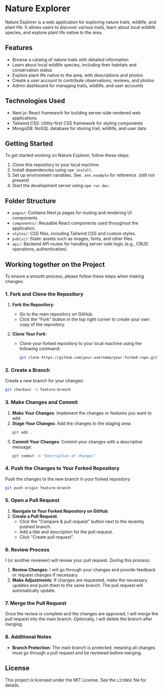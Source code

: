 # Nature Explorer

Nature Explorer is a web application for exploring nature trails, wildlife, and plant life. It allows users to discover various trails, learn about local wildlife species, and explore plant life native to the area.

## Features

- Browse a catalog of nature trails with detailed information
- Learn about local wildlife species, including their habitats and conservation status
- Explore plant life native to the area, with descriptions and photos
- Create a user account to contribute observations, reviews, and photos
- Admin dashboard for managing trails, wildlife, and user accounts

## Technologies Used

- Next.js: React framework for building server-side rendered web applications
- Tailwind CSS: Utility-first CSS framework for styling components
- MongoDB: NoSQL database for storing trail, wildlife, and user data

## Getting Started

To get started working on Nature Explorer, follow these steps:

1. Clone this repository to your local machine.
2. Install dependencies using `npm install`.
3. Set up environment variables. See `.env.example` for reference. (still not present)
4. Start the development server using `npm run dev`.

## Folder Structure

- `pages/`: Contains Next.js pages for routing and rendering UI components.
- `components/`: Reusable React components used throughout the application.
- `styles/`: CSS files, including Tailwind CSS and custom styles.
- `public/`: Static assets such as images, fonts, and other files.
- `api/`: Backend API routes for handling server-side logic (e.g., CRUD operations, authentication).

## Working together on the Project

To ensure a smooth process, please follow these steps when making changes:

### 1. Fork and Clone the Repository

1. **Fork the Repository**:
   - Go to the main repository on GitHub.
   - Click the "Fork" button in the top right corner to create your own copy of the repository.

2. **Clone Your Fork**:
   - Clone your forked repository to your local machine using the following command:
     ```sh
     git clone https://github.com/your-username/your-forked-repo.git
     ```

### 2. Create a Branch

Create a new branch for your changes:

```sh
git checkout -b feature-branch
```

### 3. Make Changes and Commit

1. **Make Your Changes**: Implement the changes or features you want to add.
2. **Stage Your Changes**: Add the changes to the staging area:
   ```sh
   git add .
   ```
3. **Commit Your Changes**: Commit your changes with a descriptive message:
   ```sh
   git commit -m "Description of changes"
   ```

### 4. Push the Changes to Your Forked Repository

Push the changes to the new branch in your forked repository:

```sh
git push origin feature-branch
```

### 5. Open a Pull Request

1. **Navigate to Your Forked Repository on GitHub**.
2. **Create a Pull Request**:
   - Click the "Compare & pull request" button next to the recently pushed branch.
   - Add a title and description for the pull request.
   - Click "Create pull request".

### 6. Review Process

I (or another reviewer) will review your pull request. During this process:

1. **Review Changes**: I will go through your changes and provide feedback or request changes if necessary.
2. **Make Adjustments**: If changes are requested, make the necessary updates and push them to the same branch. The pull request will automatically update.

### 7. Merge the Pull Request

Once the review is complete and the changes are approved, I will merge the pull request into the main branch. Optionally, I will delete the branch after merging.

### 8. Additional Notes

- **Branch Protection**: The main branch is protected, meaning all changes must go through a pull request and be reviewed before merging.


## License

This project is licensed under the MIT License. See the `LICENSE` file for details.


